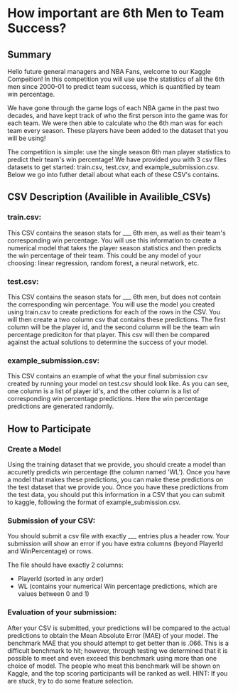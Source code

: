 # How important are 6th Men to Team Success?
## Summary 
Hello future general managers and NBA Fans, welcome to our Kaggle Compeition!
In this competition you will use use the statistics of all the 6th men since 2000-01 to predict team success, which is quantified by team win percentage. 

We have gone through the game logs of each NBA game in the past two decades, and have kept track of who the first person into the game was for each team. We were then able to calculate who the 6th man was for each team every season. These players have been added to the dataset that you will be using! 

The competition is simple: use the single season 6th man player statistics to predict their team's win percentage! We have provided you with 3 csv files datasets to get started: train.csv, test.csv, and example_submission.csv. Below we go into futher detail about what each of these CSV's contains.

## CSV Description (Availible in Availible_CSVs)

### train.csv:

This CSV contains the season stats for ___ 6th men, as well as their team's corresponding win percentage. You will use this information to create a numerical model that takes the player season statistics and then predicts the win percentage of their team. This could be any model of your choosing: linear regression, random forest, a neural network, etc. 

### test.csv:

This CSV contains the season stats for ___ 6th men, but does not contain the corresponding win percentage. You will use the model you created using train.csv to create predictions for each of the rows in the CSV. You will then create a two column csv that contains these predictions. The first column will be the player id, and the second column will be the team win percentage prediciton for that player. This csv will then be compared against the actual solutions to determine the success of your model. 

### example_submission.csv:

This CSV contains an example of what the your final submission csv created by running your model on test.csv should look like. As you can see, one column is a list of player id's, and the other column is a list of corresponding win percentage predictions. Here the win percentage predictions are generated randomly. 

## How to Participate 
### Create a Model
Using the training dataset that we provide, you should create a model than accuretly predicts win percentage (the column named 'WL'). Once you have a model that makes these predictions, you can make these predictions on the test dataset that we provide you. Once you have these predictions from the test data, you should put this information in a CSV that you can submit to kaggle, following the format of example_submission.csv. 
### Submission of your CSV:
You should submit a csv file with exactly ___ entries plus a header row. Your submission will show an error if you have extra columns (beyond PlayerId and WinPercentage) or rows.

The file should have exactly 2 columns:
- PlayerId (sorted in any order)
- WL (contains your numerical Win percentage predictions, which are values between 0 and 1)

### Evaluation of your submission: 
After your CSV is submitted, your predictions will be compared to the actual predictions to obtain the Mean Absolute Error (MAE) of your model. The benchmark MAE that you should attempt to get better than is .066. This is a difficult benchmark to hit; however, through testing we determined that it is possible to meet and even exceed this benchmark using more than one choice of model.  The people who meat this benchmark will be shown on Kaggle, and the top scoring participants will be ranked as well. HINT: If you are stuck, try to do some feature selection. 


